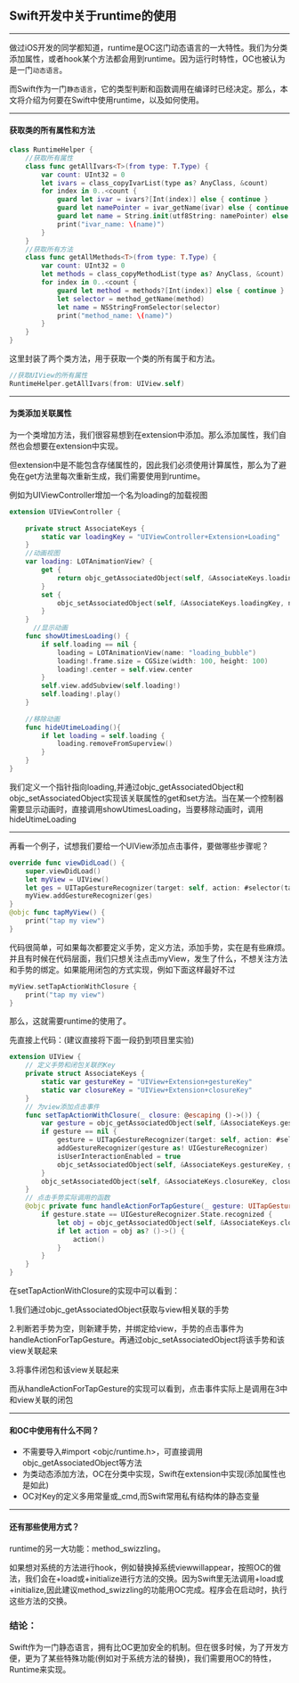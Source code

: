 ## Swift开发中关于runtime的使用

---

做过iOS开发的同学都知道，runtime是OC这门动态语言的一大特性。我们为分类添加属性，或者hook某个方法都会用到runtime。因为运行时特性，OC也被认为是一门`动态语言`。

而Swift作为一门`静态语言`，它的类型判断和函数调用在编译时已经决定。那么，本文将介绍为何要在Swift中使用runtime，以及如何使用。

---

#### 获取类的所有属性和方法

```swift
class RuntimeHelper {
    //获取所有属性
    class func getAllIvars<T>(from type: T.Type) {
        var count: UInt32 = 0
        let ivars = class_copyIvarList(type as? AnyClass, &count)
        for index in 0..<count {
            guard let ivar = ivars?[Int(index)] else { continue }
            guard let namePointer = ivar_getName(ivar) else { continue }
            guard let name = String.init(utf8String: namePointer) else { continue }
            print("ivar_name: \(name)")
        }
    }
    //获取所有方法
    class func getAllMethods<T>(from type: T.Type) {
        var count: UInt32 = 0
        let methods = class_copyMethodList(type as? AnyClass, &count)
        for index in 0..<count {
            guard let method = methods?[Int(index)] else { continue }
            let selector = method_getName(method)
            let name = NSStringFromSelector(selector)
            print("method_name: \(name)")
        }
    }
}
```

这里封装了两个类方法，用于获取一个类的所有属于和方法。

```swift
//获取UIView的所有属性
RuntimeHelper.getAllIvars(from: UIView.self)
```

---

#### 为类添加关联属性

为一个类增加方法，我们很容易想到在extension中添加。那么添加属性，我们自然也会想要在extension中实现。

但extension中是不能包含存储属性的，因此我们必须使用计算属性，那么为了避免在get方法里每次重新生成，我们需要使用到runtime。

例如为UIViewController增加一个名为loading的加载视图

```swift
extension UIViewController {
    
    private struct AssociateKeys {
        static var loadingKey = "UIViewController+Extension+Loading"
    }
    //动画视图
    var loading: LOTAnimationView? {
        get {
            return objc_getAssociatedObject(self, &AssociateKeys.loadingKey) as? LOTAnimationView
        }
        set {
            objc_setAssociatedObject(self, &AssociateKeys.loadingKey, newValue, objc_AssociationPolicy.OBJC_ASSOCIATION_RETAIN_NONATOMIC)
        }
    }  
      //显示动画
    func showUtimesLoading() {
        if self.loading == nil {
            loading = LOTAnimationView(name: "loading_bubble")
            loading!.frame.size = CGSize(width: 100, height: 100)
            loading!.center = self.view.center
        }
        self.view.addSubview(self.loading!)
        self.loading!.play()
    }
    
    //移除动画
    func hideUtimeLoading(){
        if let loading = self.loading {
            loading.removeFromSuperview()
        }
    }
}
```

我们定义一个指针指向loading,并通过objc_getAssociatedObject和objc_setAssociatedObject实现该关联属性的get和set方法。当在某一个控制器需要显示动画时，直接调用showUtimesLoading，当要移除动画时，调用hideUtimeLoading

------

再看一个例子，试想我们要给一个UIView添加点击事件，要做哪些步骤呢？

```swift
override func viewDidLoad() {
    super.viewDidLoad()
    let myView = UIView()
    let ges = UITapGestureRecognizer(target: self, action: #selector(tapMyView))
    myView.addGestureRecognizer(ges)
}
@objc func tapMyView() {
    print("tap my view")
}
```

代码很简单，可如果每次都要定义手势，定义方法，添加手势，实在是有些麻烦。并且有时候在代码层面，我们只想关注点击myView，发生了什么，不想关注方法和手势的绑定。如果能用闭包的方式实现，例如下面这样最好不过

```swift
myView.setTapActionWithClosure {
    print("tap my view")
}
```

那么，这就需要runtime的使用了。

先直接上代码：(建议直接将下面一段扔到项目里实验)

```swift
extension UIView {
    // 定义手势和闭包关联的Key
    private struct AssociateKeys {
        static var gestureKey = "UIView+Extension+gestureKey"
        static var closureKey = "UIView+Extension+closureKey"
    }
    // 为view添加点击事件
    func setTapActionWithClosure(_ closure: @escaping ()->()) {
        var gesture = objc_getAssociatedObject(self, &AssociateKeys.gestureKey)
        if gesture == nil {
            gesture = UITapGestureRecognizer(target: self, action: #selector(handleActionForTapGesture(_:)))
            addGestureRecognizer(gesture as! UIGestureRecognizer)
            isUserInteractionEnabled = true
            objc_setAssociatedObject(self, &AssociateKeys.gestureKey, gesture, objc_AssociationPolicy.OBJC_ASSOCIATION_RETAIN)
        }
        objc_setAssociatedObject(self, &AssociateKeys.closureKey, closure, objc_AssociationPolicy.OBJC_ASSOCIATION_COPY)
    }
    // 点击手势实际调用的函数
    @objc private func handleActionForTapGesture(_ gesture: UITapGestureRecognizer) {
        if gesture.state == UIGestureRecognizer.State.recognized {
            let obj = objc_getAssociatedObject(self, &AssociateKeys.closureKey)
            if let action = obj as? ()->() {
                action()
            }
        }
    }
}
```

在setTapActionWithClosure的实现中可以看到：

1.我们通过objc_getAssociatedObject获取与view相关联的手势

2.判断若手势为空，则新建手势，并绑定给view，手势的点击事件为handleActionForTapGesture。再通过objc_setAssociatedObject将该手势和该view关联起来

3.将事件闭包和该view关联起来

而从handleActionForTapGesture的实现可以看到，点击事件实际上是调用在3中和view关联的闭包

---

#### 和OC中使用有什么不同？

- 不需要导入#import <objc/runtime.h>，可直接调用objc_getAssociatedObject等方法
- 为类动态添加方法，OC在分类中实现，Swift在extension中实现(添加属性也是如此)
- OC对Key的定义多用常量或_cmd,而Swift常用私有结构体的静态变量

------

#### 还有那些使用方式？

runtime的另一大功能：method_swizzling。

如果想对系统的方法进行hook，例如替换掉系统viewwillappear，按照OC的做法，我们会在+load或+initialize进行方法的交换。因为Swift里无法调用+load或+initialize,因此建议method_swizzling的功能用OC完成。程序会在启动时，执行这些方法的交换。

### 结论：

Swift作为一门静态语言，拥有比OC更加安全的机制。但在很多时候，为了开发方便，更为了某些特殊功能(例如对于系统方法的替换)，我们需要用OC的特性，Runtime来实现。
